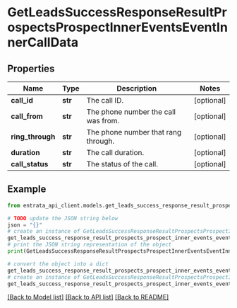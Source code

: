 # GetLeadsSuccessResponseResultProspectsProspectInnerEventsEventInnerCallData


## Properties

Name | Type | Description | Notes
------------ | ------------- | ------------- | -------------
**call_id** | **str** | The call ID. | [optional] 
**call_from** | **str** | The phone number the call was from. | [optional] 
**ring_through** | **str** | The phone number that rang through. | [optional] 
**duration** | **str** | The call duration. | [optional] 
**call_status** | **str** | The status of the call. | [optional] 

## Example

```python
from entrata_api_client.models.get_leads_success_response_result_prospects_prospect_inner_events_event_inner_call_data import GetLeadsSuccessResponseResultProspectsProspectInnerEventsEventInnerCallData

# TODO update the JSON string below
json = "{}"
# create an instance of GetLeadsSuccessResponseResultProspectsProspectInnerEventsEventInnerCallData from a JSON string
get_leads_success_response_result_prospects_prospect_inner_events_event_inner_call_data_instance = GetLeadsSuccessResponseResultProspectsProspectInnerEventsEventInnerCallData.from_json(json)
# print the JSON string representation of the object
print(GetLeadsSuccessResponseResultProspectsProspectInnerEventsEventInnerCallData.to_json())

# convert the object into a dict
get_leads_success_response_result_prospects_prospect_inner_events_event_inner_call_data_dict = get_leads_success_response_result_prospects_prospect_inner_events_event_inner_call_data_instance.to_dict()
# create an instance of GetLeadsSuccessResponseResultProspectsProspectInnerEventsEventInnerCallData from a dict
get_leads_success_response_result_prospects_prospect_inner_events_event_inner_call_data_from_dict = GetLeadsSuccessResponseResultProspectsProspectInnerEventsEventInnerCallData.from_dict(get_leads_success_response_result_prospects_prospect_inner_events_event_inner_call_data_dict)
```
[[Back to Model list]](../README.md#documentation-for-models) [[Back to API list]](../README.md#documentation-for-api-endpoints) [[Back to README]](../README.md)


